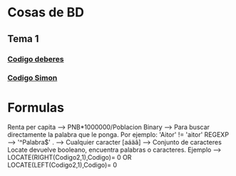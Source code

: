 # Cosas de BD
## Tema 1
### [Codigo deberes](code-work.md)
### [Codigo Simon](simon-code.md)
# Formulas
Renta per capita --> PNB*1000000/Poblacion
Binary --> Para buscar directamente la palabra que le ponga. Por ejemplo: 'Aitor' != 'aitor'
REGEXP --> '^Palabra$' . --> Cualquier caracter [aáäâ] --> Conjunto de caracteres
Locate devuelve booleano, encuentra palabras o caracteres. Ejemplo --> LOCATE(RIGHT(Codigo2,1),Codigo)= 0 OR LOCATE(LEFT(Codigo2,1),Codigo)= 0
